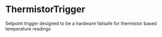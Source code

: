 # ThermistorTrigger
Setpoint trigger designed to be a hardware failsafe for thermistor based temperature readings
